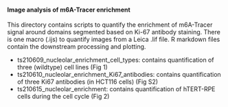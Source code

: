 #### Image analysis of m6A-Tracer enrichment

This directory contains scripts to quantify the enrichment of m6A-Tracer signal around domains segmented based on Ki-67 antibody staining. There is one macro (.ijs) to quantify images from a Leica .lif file. R markdown files contain the downstream processing and plotting.

  * ts210609_nucleolar_enrichment_cell_types: contains quantification of three (wildtype) cell lines (Fig 1)
  * ts210610_nucleolar_enrichment_Ki67_antibodies: contains quantification of three Ki67 antibodies (in HCT116 cells) (Fig S2)
  * ts210615_nucleolar_enrichment: contains quantification of hTERT-RPE cells during the cell cycle (Fig 2)
